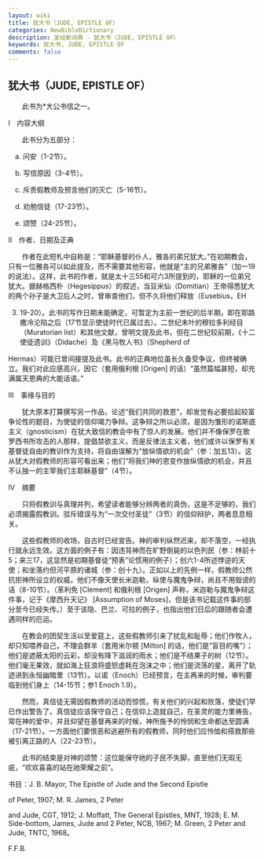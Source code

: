 ```yaml
---
layout: wiki
title: 犹大书（JUDE, EPISTLE OF）
categories: NewBibleDictionary
description: 圣经新词典 - 犹大书（JUDE, EPISTLE OF）
keywords: 犹大书, JUDE, EPISTLE OF
comments: false
---
```


## 犹大书（JUDE, EPISTLE OF）

　　此书为*大公书信之一。

Ⅰ　内容大纲

　　此书分为五部分：

　a. 问安（1-2节）。

　b. 写信原因（3-4节）。

　c. 斥责假教师及预言他们的灭亡（5-16节）。

　d. 劝勉信徒（17-23节）。

　e. 颂赞（24-25节）。

Ⅱ　作者、日期及正典

　　作者在此短札中自称是：“耶稣基督的仆人，雅各的弟兄犹大。”在初期教会，只有一位雅各可以如此提及，而不需要其他形容，他就是“主的兄弟雅各”（加一19的说法）。这样，此书的作者，就是太十三55和可六3所提到的，耶稣的一位弟兄犹大。据赫格西朴（Hegesippus）的叙述，当豆米仙（Domitian）王帝得悉犹大的两个孙子是大卫后人之时，曾审查他们，但不久将他们释放（Eusebius，EH

3. 19-20）。此书的写作日期未能确定，可暂定为主前一世纪的后半期，即在耶路撒冷沦陷之后（17节显示使徒时代已属过去）。二世纪末叶的穆拉多利经目（Muratorian list）和其他文献，曾明文提及此书，但在二世纪较前期，《十二使徒遗训》（Didache）及《黑马牧人书》（Shepherd of

Hermas）可能已曾间接提及此书。此书的正典地位虽长久备受争议，但终被确立。我们对此应感高兴，因它（套用俄利根 [Origen] 的话）“虽然篇幅甚短，却充满属天恩典的大能话语。”

Ⅲ　事缘与目的

　　犹大原本打算撰写另一作品，论述“我们共同的救恩”，却发觉有必要拾起较富争论性的题目，为使徒的信仰竭力争辩。这争辩之所以必须，是因为雏形的诺斯底主义（gnosticism）在犹大致信的教会中有了惊人的发展。他们并不像保罗在歌罗西书所攻击的人那样，提倡禁欲主义，而是反律法主义者，他们或许以保罗有关基督徒自由的教训作为支持，将自由误解为“放纵情欲的机会”（参：加五13）。这从犹大对假教师的形容可看出来；他们“将我们神的恩变作放纵情欲的机会，并且不认独一的主宰我们主耶稣基督”（4节）。

Ⅳ　摘要

　　只将假教训与真理并列，希望读者能够分辨两者的真伪，这是不足够的，我们必须揭露假教训。驳斥错误与为“一次交付圣徒”（3节）的信仰辩护，两者息息相关。

　　这些假教师的收场，自古时已经宣告。神的审判纵然迟来，却不落空，一经执行就永远生效。这方面的例子有：因违背神而在旷野倒毙的以色列民（参：林前十5；来三17，这显然是初期基督徒“预表”论惯用的例子）；创六1-4所述悖逆的天使；和坐落约但河平原的诸城（参：创十九）。正如以上的先例一样，假教师公然抗拒神所设立的权威，他们不像天使长米迦勒，纵使与魔鬼争辩，尚且不用毁谤的话（8-10节）。（革利免 [Clement] 和俄利根 [Origen] 声称，米迦勒与魔鬼争辩这件事，记于《摩西升天记》 [Assumption of Moses]，但是该书记载这件事的部分至今已经失传。）至于该隐、巴兰、可拉的例子，也指出他们日后的跟随者会遭遇同样的厄运。

　　在教会的团契生活以至爱筵上，这些假教师引来了扰乱和耻辱；他们作牧人，却只知喂养自己，不理会群羊（套用米尔顿 [Milton] 的话，他们是“盲目的嘴”）；他们是遮蔽太阳的云彩，却没有降下滋润的雨水；他们是不结果子的树（12节）。他们毫无果效，就如海上狂浪将盛怒虚耗在泡沫之中；他们是流荡的星，离开了轨迹进到永恒幽暗里（13节）。以诺（Enoch）已经预言，在主再来的时候，审判要临到他们身上（14-15节；参1 Enoch 1.9）。

　　然而，真信徒无需因假教师的活动而惊慌，有关他们的兴起和败落，使徒们早已作出警告了。真信徒应该保守自己；在信仰上造就自己，在圣灵的能力里祷告，常在神的爱中，并且仰望在基督再来的时候，神所施予的怜悯和生命都达至圆满（17-21节）。一方面他们要恨恶和逃避所有的假教师，同时他们应怜恤和搭救那些被引离正路的人（22-23节）。

　　此书的结束是对神的颂赞：这位能保守祂的子民不失脚，直至他们无瑕无疵，“欢欢喜喜的站在祂荣耀之前”。

书目：J. B. Mayor, The Epistle of Jude and the Second Epistle

of Peter, 1907; M. R. James, 2 Peter

and Jude, CGT, 1912; J. Moffatt, The General Epistles, MNT, 1928; E. M. Side-bottom, James, Jude and 2 Peter, NCB, 1967; M. Green, 2 Peter and Jude, TNTC, 1968。

F.F.B.








